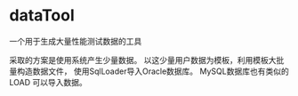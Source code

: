 # dataTool
一个用于生成大量性能测试数据的工具

采取的方案是使用系统产生少量数据。
以这少量用户数据为模板，利用模板大批量构造数据文件，
使用SqlLoader导入Oracle数据库。 MySQL数据库也有类似的 LOAD 可以导入数据。
